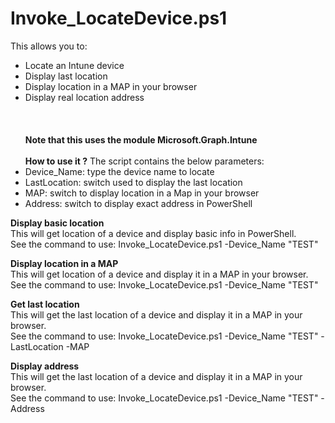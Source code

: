 # Invoke_LocateDevice.ps1
This allows you to:
- Locate an Intune device
- Display last location
- Display location in a MAP in your browser
- Display real location address
</br></br></br></br>
**Note that this uses the module Microsoft.Graph.Intune**
</br></br>
**How to use it ?**
The script contains the below parameters:
- Device_Name: type the device name to locate
- LastLocation: switch used to display the last location
- MAP: switch to display location in a Map in your browser
- Address: switch to display exact address in PowerShell

**Display basic location**
</br>
This will get location of a device and display basic info in PowerShell.
</br>
See the command to use: Invoke_LocateDevice.ps1 -Device_Name "TEST"

**Display location in a MAP**
</br>
This will get location of a device and display it in a MAP in your browser.
</br>
See the command to use: Invoke_LocateDevice.ps1 -Device_Name "TEST"

**Get last location**
</br>
This will get the last location of a device and display it in a MAP in your browser.
</br>
See the command to use: Invoke_LocateDevice.ps1 -Device_Name "TEST" -LastLocation -MAP

**Display address**
</br>
This will get the last location of a device and display it in a MAP in your browser.
</br>
See the command to use: Invoke_LocateDevice.ps1 -Device_Name "TEST" -Address

